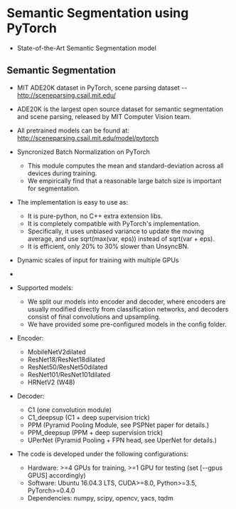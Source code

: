 # Semantic Segmentation using PyTorch
- State-of-the-Art Semantic Segmentation model

## Semantic Segmentation
   - MIT ADE20K dataset in PyTorch, scene parsing dataset 
        -- http://sceneparsing.csail.mit.edu/
        
   - ADE20K is the largest open source dataset for semantic segmentation and scene parsing, released by MIT Computer Vision team. 
    
   - All pretrained models can be found at: http://sceneparsing.csail.mit.edu/model/pytorch
    
- Syncronized Batch Normalization on PyTorch
    - This module computes the mean and standard-deviation across all devices during training. 
    - We empirically find that a reasonable large batch size is important for segmentation. 

- The implementation is easy to use as:
  - It is pure-python, no C++ extra extension libs.
  - It is completely compatible with PyTorch's implementation. 
  - Specifically, it uses unbiased variance to update the moving average, and use sqrt(max(var, eps)) instead of sqrt(var + eps).
  - It is efficient, only 20% to 30% slower than UnsyncBN.
  
- Dynamic scales of input for training with multiple GPUs
- 
- Supported models:
    - We split our models into encoder and decoder, where encoders are usually modified directly from classification networks, and decoders consist of final convolutions and upsampling. 
    - We have provided some pre-configured models in the config folder.

- Encoder:
    - MobileNetV2dilated
    - ResNet18/ResNet18dilated
    - ResNet50/ResNet50dilated
    - ResNet101/ResNet101dilated
    - HRNetV2 (W48)

- Decoder:
    - C1 (one convolution module)
    - C1_deepsup (C1 + deep supervision trick)
    - PPM (Pyramid Pooling Module, see PSPNet paper for details.)
    - PPM_deepsup (PPM + deep supervision trick)
    - UPerNet (Pyramid Pooling + FPN head, see UperNet for details.)

-  The code is developed under the following configurations:
    - Hardware: >=4 GPUs for training, >=1 GPU for testing (set [--gpus GPUS] accordingly)
    - Software: Ubuntu 16.04.3 LTS, CUDA>=8.0, Python>=3.5, PyTorch>=0.4.0
    - Dependencies: numpy, scipy, opencv, yacs, tqdm
    
